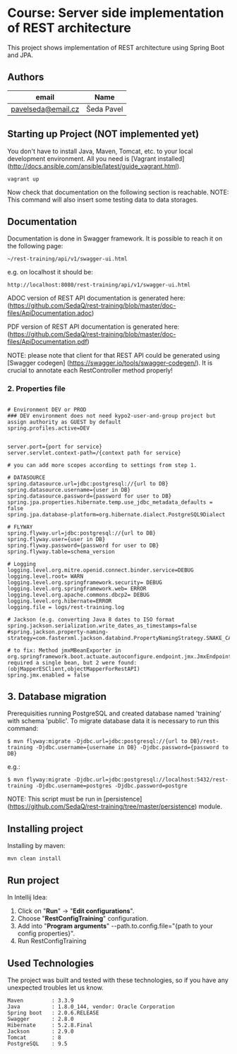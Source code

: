 # Course: Server side implementation of REST architecture
This project shows implementation of REST architecture using Spring Boot and JPA.

## Authors

email | Name 
------------ | -------------
pavelseda@email.cz | Šeda Pavel

## Starting up Project (NOT implemented yet)
You don't have to install Java, Maven, Tomcat, etc. to your local development environment. All you need is [Vagrant installed] (http://docs.ansible.com/ansible/latest/guide_vagrant.html).

```
vagrant up
```

Now check that documentation on the following section is reachable. 
NOTE: This command will also insert some testing data to data storages.

## Documentation 
Documentation is done in Swagger framework. It is possible to reach it on the following page:

```
~/rest-training/api/v1/swagger-ui.html
```

e.g. on localhost it should be:

```
http://localhost:8080/rest-training/api/v1/swagger-ui.html
```

ADOC version of REST API documentation is generated here: (https://github.com/SedaQ/rest-training/blob/master/doc-files/ApiDocumentation.adoc)

PDF version of REST API documentation is generated here: (https://github.com/SedaQ/rest-training/blob/master/doc-files/ApiDocumentation.pdf)

NOTE: please note that client for that REST API could be generated using [Swagger codegen] (https://swagger.io/tools/swagger-codegen/). It is crucial to annotate each RestController method properly!

### 2. Properties file
```properties

# Environment DEV or PROD
### DEV environment does not need kypo2-user-and-group project but assign authority as GUEST by default
spring.profiles.active=DEV 


server.port={port for service}
server.servlet.context-path=/{context path for service}

# you can add more scopes according to settings from step 1.

# DATASOURCE
spring.datasource.url=jdbc:postgresql://{url to DB}
spring.datasource.username={user in DB}
spring.datasource.password={password for user to DB}
spring.jpa.properties.hibernate.temp.use_jdbc_metadata_defaults = false
spring.jpa.database-platform=org.hibernate.dialect.PostgreSQL9Dialect

# FLYWAY
spring.flyway.url=jdbc:postgresql://{url to DB}
spring.flyway.user={user in DB}
spring.flyway.password={password for user to DB}
spring.flyway.table=schema_version

# Logging
logging.level.org.mitre.openid.connect.binder.service=DEBUG
logging.level.root= WARN
logging.level.org.springframework.security= DEBUG
logging.level.org.springframework.web= ERROR
logging.level.org.apache.commons.dbcp2= DEBUG  
logging.level.org.hibernate=ERROR
logging.file = logs/rest-training.log  

# Jackson (e.g. converting Java 8 dates to ISO format
spring.jackson.serialization.write_dates_as_timestamps=false 
#spring.jackson.property-naming-strategy=com.fasterxml.jackson.databind.PropertyNamingStrategy.SNAKE_CASE

# to fix: Method jmxMBeanExporter in org.springframework.boot.actuate.autoconfigure.endpoint.jmx.JmxEndpointAutoConfiguration required a single bean, but 2 were found: (objMapperESClient,objectMapperForRestAPI)
spring.jmx.enabled = false

```

## 3. Database migration
Prerequisities running PostgreSQL and created database named 'training' with schema 'public'.
To migrate database data it is necessary to run this command:

```
$ mvn flyway:migrate -Djdbc.url=jdbc:postgresql://{url to DB}/rest-training -Djdbc.username={username in DB} -Djdbc.password={password to DB}
```
e.g.:
```
$ mvn flyway:migrate -Djdbc.url=jdbc:postgresql://localhost:5432/rest-training -Djdbc.username=postgres -Djdbc.password=postgre

```

NOTE: This script must be run in [persistence] (https://github.com/SedaQ/rest-training/tree/master/persistence) module.

## Installing project
Installing by maven:

```
mvn clean install
```

## Run project
In Intellij Idea:
1. Click on "**Run**" -> "**Edit configurations**".
2. Choose "**RestConfigTraining**" configuration.
3. Add into "**Program arguments**" --path.to.config.file="{path to your config properties}".
4. Run RestConfigTraining

## Used Technologies
The project was built and tested with these technologies, so if you have any unexpected troubles let us know.

```
Maven         : 3.3.9
Java          : 1.8.0_144, vendor: Oracle Corporation
Spring boot   : 2.0.6.RELEASE
Swagger       : 2.8.0
Hibernate     : 5.2.8.Final
Jackson       : 2.9.0
Tomcat        : 8
PostgreSQL    : 9.5
```

